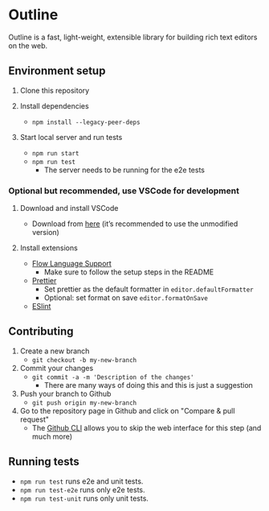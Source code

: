 # Outline

Outline is a fast, light-weight, extensible library for building rich text editors on the web.

## Environment setup

1. Clone this repository

2. Install dependencies
   - `npm install --legacy-peer-deps`

3. Start local server and run tests
   - `npm run start`
   - `npm run test`
     - The server needs to be running for the e2e tests

### Optional but recommended, use VSCode for development

1.  Download and install VSCode
    - Download from [here](https://code.visualstudio.com/download) (it’s recommended to use the unmodified version)

2. Install extensions
   - [Flow Language Support](https://marketplace.visualstudio.com/items?itemName=flowtype.flow-for-vscode)
     - Make sure to follow the setup steps in the README
   - [Prettier](https://marketplace.visualstudio.com/items?itemName=esbenp.prettier-vscode)
     - Set prettier as the default formatter in `editor.defaultFormatter`
     - Optional: set format on save `editor.formatOnSave`
   - [ESlint](https://marketplace.visualstudio.com/items?itemName=dbaeumer.vscode-eslint)


## Contributing

1. Create a new branch
   - `git checkout -b my-new-branch`
2. Commit your changes
   - `git commit -a -m 'Description of the changes'`
     - There are many ways of doing this and this is just a suggestion
3. Push your branch to Github
   - `git push origin my-new-branch`
4. Go to the repository page in Github and click on "Compare & pull request"
   - The [Github CLI](https://cli.github.com/manual/gh_pr_create) allows you to skip the web interface for this step (and much more)

## Running tests

* `npm run test` runs e2e and unit tests.
* `npm run test-e2e` runs only e2e tests.
* `npm run test-unit` runs only unit tests.
